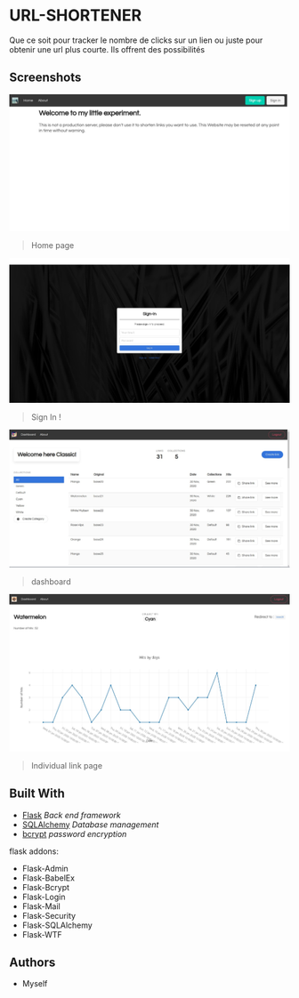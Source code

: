 # URL-SHORTENER

Que ce soit pour tracker le nombre de clicks sur un lien ou juste pour obtenir une url plus courte. Ils offrent des possibilités 

## Screenshots

![Home page](https://github.com/slashformotion/URL-SHORTENER/blob/master/static/img/accueil.jpg?raw=true)

> Home page

![](https://github.com/slashformotion/URL-SHORTENER/blob/master/static/img/sign-in.jpg?raw=true)

> Sign In ! 

![](https://github.com/slashformotion/URL-SHORTENER/blob/master/static/img/dashboard.jpg?raw=true)

>dashboard

![](https://github.com/slashformotion/URL-SHORTENER/blob/master/static/img/link.jpg?raw=true)

> Individual link page

## Built With

- [Flask](https://flask.palletsprojects.com/en/1.1.x/) *Back end framework*
- [SQLAlchemy](https://flask-sqlalchemy.palletsprojects.com/en/2.x/quickstart/) *Database management* 
- [bcrypt](https://pypi.org/project/bcrypt/) *password encryption*

flask addons:

- Flask-Admin
- Flask-BabelEx
- Flask-Bcrypt
- Flask-Login
- Flask-Mail
- Flask-Security
- Flask-SQLAlchemy
- Flask-WTF

## Authors

- Myself

<!-- ## Getting Started

These instructions will get you a copy of the project up and running on your local machine for development and testing purposes. See deployment for notes on how to deploy the project on a live system.

### Prerequisites

What things you need to install the software and how to install them

```
Give examples
```

### Installing

A step by step series of examples that tell you how to get a development env running

Say what the step will be

```
Give the example
```

And repeat

```
until finished
```

End with an example of getting some data out of the system or using it for a little demo

## Running the tests

Explain how to run the automated tests for this system

### Break down into end to end tests

Explain what these tests test and why

```
Give an example
```

### And coding style tests

Explain what these tests test and why

```
Give an example
```

## Deployment

Add additional notes about how to deploy this on a live system

## Built With

* [Dropwizard](http://www.dropwizard.io/1.0.2/docs/) - The web framework used
* [Maven](https://maven.apache.org/) - Dependency Management
* [ROME](https://rometools.github.io/rome/) - Used to generate RSS Feeds

## Contributing

Please read [CONTRIBUTING.md](https://gist.github.com/PurpleBooth/b24679402957c63ec426) for details on our code of conduct, and the process for submitting pull requests to us.

## Versioning

We use [SemVer](http://semver.org/) for versioning. For the versions available, see the [tags on this repository](https://github.com/your/project/tags). 

## Authors

* **Billie Thompson** - *Initial work* - [PurpleBooth](https://github.com/PurpleBooth)

See also the list of [contributors](https://github.com/your/project/contributors) who participated in this project.

## License

This project is licensed under the MIT License - see the [LICENSE.md](LICENSE.md) file for details

## Acknowledgments

* Hat tip to anyone whose code was used
* Inspiration
* etc -->
